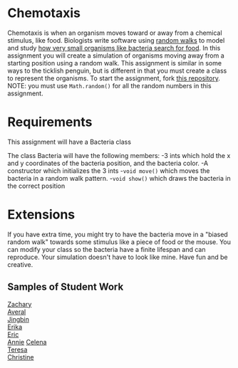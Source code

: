 Chemotaxis
==========
Chemotaxis is when an organism moves toward or away from a chemical stimulus, like food. Biologists write software using [random walks](http://www.mit.edu/~kardar/teaching/projects/chemotaxis(AndreaSchmidt)/random.htm) to model and study [how very small organisms like bacteria search for food](http://www.mit.edu/~kardar/teaching/projects/chemotaxis(AndreaSchmidt)/). In this assignment you will create a simulation of organisms moving away from a starting position using a random walk. This assignment is similar in some ways to the ticklish penguin, but is different in that you must create a class to represent the organisms. To start the assignment, fork [this repository](https://github.com/APCSLowell/Chemotaxis). NOTE: you must use `Math.random()` for all the random numbers in this assignment. 

Requirements
============
This assignment will have a Bacteria class

The class Bacteria will have the following members:
-3 ints which hold the x and y coordinates of the bacteria position, and the bacteria color.
-A constructor which initializes the 3 ints
-`void move()` which moves the bacteria in a random walk pattern.
-`void show()` which draws the bacteria in the correct position
   
Extensions
==========

If you have extra time, you might try to have the bacteria move in a "biased random walk" towards some stimulus like a piece of food or the mouse. You can modify your class so the bacteria have a finite lifespan and can reproduce. Your simulation doesn't have to look like mine. Have fun and be creative.

Samples of Student Work
-----------------------
[Zachary](http://zachooz.github.io/Chemotaxis/)  
[Averal](http://avekan33.github.io/Chemotaxis/)  
[Jingbin](http://ben441318936.github.io/Chemotaxis/)  
[Erika](http://bekutaa.github.io/Chemotaxis/)  
[Eric](http://ericheung1231.github.io/Chemotaxis/)  
[Annie](http://anxie.github.io/Chemotaxis/) 
[Celena](http://celenac.github.io/Chemotaxis/)  
[Teresa](http://teresamibarra.me/Chemotaxis/)  
[Christine](http://christinechao.github.io/Chemotaxis/)  